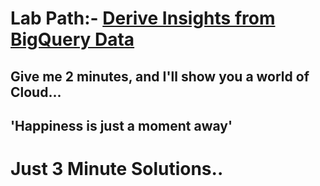 # Lab Path:- [Derive Insights from BigQuery Data](https://www.cloudskillsboost.google/course_templates/623) 

## Give me 2 minutes, and I'll show you a world of Cloud... 

## 'Happiness is just a moment away' 

# Just 3 Minute Solutions..
